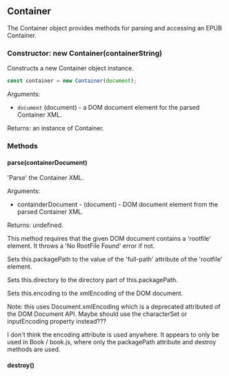 <h2 id="container">Container</h2>

The Container object provides methods for parsing and accessing an EPUB
Container.

<h3 id="container.constructor">Constructor: new Container(containerString)</h3>

Constructs a new Container object instance.

```js
const container = new Container(document);
```
Arguments:
 
 * `document` (document) - a DOM document element for the parsed Container
   XML.

Returns: an instance of Container.


<h3 id='container.methods'>Methods</h3>


<h4 id="container.parse">parse(containerDocument)</h4>

'Parse' the Container XML.

Arguments:

 * containderDocument - (document) - DOM document element from the parsed
   Container XML.

Returns: undefined.

This method requires that the given DOM document contains a 'rootfile'
element. It throws a 'No RootFile Found' error if not.

Sets this.packagePath to the value of the 'full-path' attribute of the
'rootfile' element.

Sets this.directory to the directory part of this.packagePath.

Sets this.encoding to the xmlEncoding of the DOM document.

Note: this uses Document.xmlEncoding which is a deprecated attributed of
the DOM Document API. Maybe should use the characterSet or inputEncoding
property instead???

I don't think the encoding attribute is used anywhere. It appears to only
be used in Book / book.js, where only the packagePath attribute and destroy
methods are used.

<h4 id="container.destroy">destroy()</h4>
